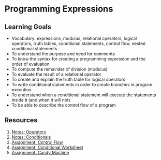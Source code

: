 # Programming Expressions

## Learning Goals
- Vocabulary: expressions, modulus, relational operators, logical operators, truth tables, conditional statements, control flow, nested conditional statements
- To understand the purpose and need for comments
- To know the syntax for creating a programming expression and the order of evaluation
- To compute the remainder of division (modulus)
- To evaluate the result of a relational operator
- To create and explain the truth table for logical operators
- To write conditional statements in order to create branches in program execution
- To understand when a conditional statement will execute the statements inside it (and when it will not)
- To be able to describe the control flow of a program

## Resources
1. [Notes: Operators](notes/operators.md)
1. [Notes: Conditionals](notes/conditionals.md)
1. [Assignment: Control Flow](assignments/create-flow-conditional.md)
1. [Assignment: Conditional Worksheet](assignments/conditional-worksheet.md)
1. [Assignment: Candy Machine](assignments/candy-machine.md)

